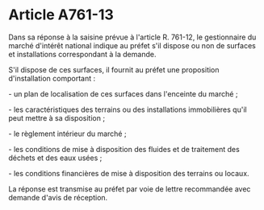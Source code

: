 # Article A761-13

Dans sa réponse à la saisine prévue à l'article R. 761-12, le gestionnaire du marché d'intérêt national indique au préfet s'il dispose ou non de surfaces et installations correspondant à la demande.

S'il dispose de ces surfaces, il fournit au préfet une proposition d'installation comportant :

\- un plan de localisation de ces surfaces dans l'enceinte du marché ;

\- les caractéristiques des terrains ou des installations immobilières qu'il peut mettre à sa disposition ;

\- le règlement intérieur du marché ;

\- les conditions de mise à disposition des fluides et de traitement des déchets et des eaux usées ;

\- les conditions financières de mise à disposition des terrains ou locaux.

La réponse est transmise au préfet par voie de lettre recommandée avec demande d'avis de réception.
